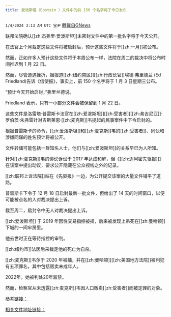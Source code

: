 ```yaml
---
title: 爱泼斯坦（Epstein ）文件中的前 150 个名字将于今日发布
---
```

`1/4/2024 3:13 AM UTC 宝尹` [轉載自GNews](https://gnews.org/articles/2181831)

联邦法院确认[[zh:杰弗里·爱泼斯坦]]未密封文件中的第一批名字将于今天公开。

在法官上个月裁定这些文件将被启封后，预计这些文件将于[[zh:一月]]初公布。

然而，正如许多人预计这些文件将于本周公布一样，法院在周二的裁决中将公布时间推迟到 1 月 22 日。

然而，尽管遭遇挫折，据报道[[zh:纽约南区]][[zh:行政长官]]埃德·弗里德兰 (Ed Friedland)告诉《信使报》，事实上，前 150 个名字将于 1 月 3 日星期三公布。

“预计今天开始启封，”弗里兰德说。

Friedland 表示，只有一小部分文件会被保留到 1 月 22 日。

这些文件是洛雷塔·普雷斯卡法官在[[zh:爱泼斯坦]][[zh:受害者]][[zh:弗吉尼亚]]·罗伯茨·朱弗雷针对吉斯莱恩·[[zh:麦克斯]]韦提起的民事案件中下令启封的。

根据普雷斯卡的命令，[[zh:爱泼斯坦]]和[[zh:麦克斯]]韦的[[zh:受害者]]、同伙和涉嫌同谋的姓名预计将被公开。

文件转储可能包括一群知名人士，他们与[[zh:爱泼斯坦]]的关系早已为人所知。


针对[[zh:麦克斯]]韦的诽谤诉讼于 2017 年达成和解，但《[[zh:迈阿密先驱报]]》在该案中提出动议，要求公开隐藏在公众视线之外的记录。

[[zh:联邦上诉法院]]站在《先驱报》一边，为公开提交该案的大量文件铺平了道路。

普雷斯卡下令于 12 月 18 日启封最新一批文件，但给出了 14 天的时间窗口，以便可能被点名的人对裁决提出上诉。

截至周二，启封令中无人对裁决提出上诉。

[[zh:爱泼斯坦]] 于 2019 年因性交易指控被捕，后来被发现上吊死在[[zh:曼哈顿]]下城的一间牢房里。

他去世时正在等待指控的审判。

[[zh:纽约市]]法医后来裁定他的死亡为自杀。

[[zh:麦克斯]]韦尔于 2020 年被捕，并在[[zh:曼哈顿]][[zh:美国地方法院]]被判犯有五项罪名，其中包括贩卖未成年人。

2022年，她被判处20年监禁。

然而，检察官从未透露[[zh:麦克斯]]韦因人口贩卖[[zh:受害者]]而被定罪的对象。

[参考链接：](https://slaynews.com/news/first-150-names-epstein-docs-published-today/)

[相关文件地址链接：](https://www.courtlistener.com/docket/4355835/giuffre-v-maxwell/)


